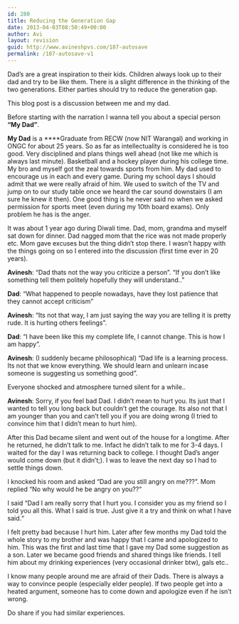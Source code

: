 ```yaml
---
id: 280
title: Reducing the Generation Gap
date: 2013-04-03T08:50:49+00:00
author: Avi
layout: revision
guid: http://www.avineshpvs.com/187-autosave
permalink: /187-autosave-v1
---
```

Dad&#8217;s are a great inspiration to their kids. Children always look up to their dad and try to be like them. There is a slight difference in the thinking of the two generations. Either parties should try to reduce the generation gap.

This blog post is a discussion between me and my dad.  
<!--more-->

Before starting with the narration I wanna tell you about a special person **&#8220;My Dad&#8221;**.

**My Dad** is a ****Graduate from RECW (now NIT Warangal) and working in ONGC for about 25 years. So as far as intellectuality is considered he is too good. Very disciplined and plans things well ahead (not like me which is always last minute). Basketball and a hockey player during his college time. My bro and myself got the zeal towards sports from him. My dad used to encourage us in each and every game. During my school days I should admit that we were really afraid of him. We used to switch of the TV and jump on to our study table once we heard the car sound downstairs (I am sure he knew it then). One good thing is he never said no when we asked permission for sports meet (even during my 10th board exams). Only problem he has is the anger.

It was about 1 year ago during Diwali time. Dad, mom, grandma and myself sat down for dinner. Dad nagged mom that the rice was not made properly etc. Mom gave excuses but the thing didn’t stop there. I wasn’t happy with the things going on so I entered into the discussion (first time ever in 20 years).

**Avinesh**: “Dad thats not the way you criticize a person”. “If you don’t like something tell them politely hopefully they will understand..”

**Dad**: “What happened to people nowadays, have they lost patience that they cannot accept criticism&#8221;

**Avinesh**: “Its not that way, I am just saying the way you are telling it is pretty rude. It is hurting others feelings”.

**Dad**: “I have been like this my complete life, I cannot change. This is how I am happy”.

**Avinesh**: (I suddenly became philosophical) “Dad life is a learning process. Its not that we know everything. We should learn and unlearn incase someone is suggesting us something good”.

Everyone shocked and atmosphere turned silent for a while..

**Avinesh**: Sorry, if you feel bad Dad. I didn’t mean to hurt you. Its just that I wanted to tell you long back but couldn’t get the courage. Its also not that I am younger than you and can’t tell you if you are doing wrong (I tried to convince him that I didn’t mean to hurt him).

After this Dad became silent and went out of the house for a longtime. After he returned, he didn’t talk to me. Infact he didn’t talk to me for 3-4 days. I waited for the day I was returning back to college. I thought Dad’s anger would come down (but it didn’t;). I was to leave the next day so I had to settle things down. 

I knocked his room and asked &#8220;Dad are you still angry on me???”. Mom replied “No why would he be angry on you??” 

I said “Dad I am really sorry that I hurt you. I consider you as my friend so I told you all this. What I said is true. Just give it a try and think on what I have said.“

I felt pretty bad because I hurt him. Later after few months my Dad told the whole story to my brother and was happy that I came and apologized to him. This was the first and last time that I gave my Dad some suggestion as a son. Later we became good friends and shared things like friends. I tell him about my drinking experiences (very occasional drinker btw), gals etc..

I know many people around me are afraid of their Dads. There is always a way to convince people (especially elder people). If two people get into a heated argument, someone has to come down and apologize even if he isn’t wrong.

Do share if you had similar experiences.